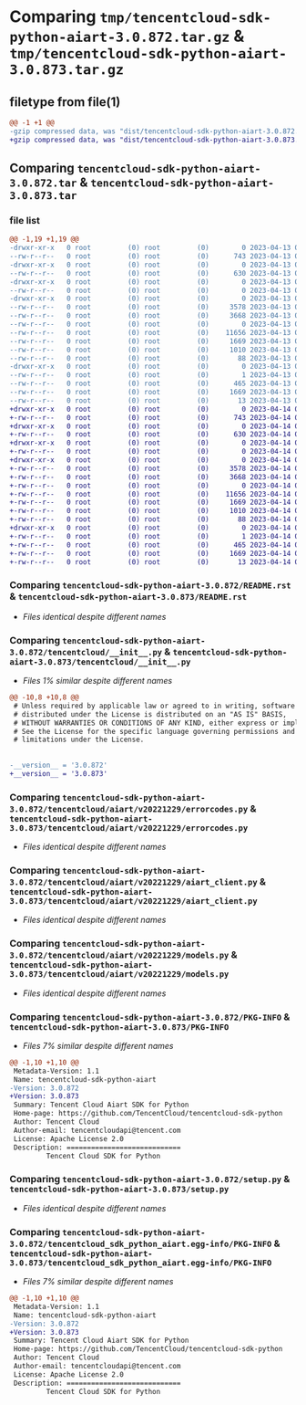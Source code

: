 # Comparing `tmp/tencentcloud-sdk-python-aiart-3.0.872.tar.gz` & `tmp/tencentcloud-sdk-python-aiart-3.0.873.tar.gz`

## filetype from file(1)

```diff
@@ -1 +1 @@
-gzip compressed data, was "dist/tencentcloud-sdk-python-aiart-3.0.872.tar", last modified: Thu Apr 13 00:16:46 2023, max compression
+gzip compressed data, was "dist/tencentcloud-sdk-python-aiart-3.0.873.tar", last modified: Fri Apr 14 00:13:37 2023, max compression
```

## Comparing `tencentcloud-sdk-python-aiart-3.0.872.tar` & `tencentcloud-sdk-python-aiart-3.0.873.tar`

### file list

```diff
@@ -1,19 +1,19 @@
-drwxr-xr-x   0 root         (0) root         (0)        0 2023-04-13 00:16:46.000000 tencentcloud-sdk-python-aiart-3.0.872/
--rw-r--r--   0 root         (0) root         (0)      743 2023-04-13 00:16:46.000000 tencentcloud-sdk-python-aiart-3.0.872/README.rst
-drwxr-xr-x   0 root         (0) root         (0)        0 2023-04-13 00:16:46.000000 tencentcloud-sdk-python-aiart-3.0.872/tencentcloud/
--rw-r--r--   0 root         (0) root         (0)      630 2023-04-13 00:16:46.000000 tencentcloud-sdk-python-aiart-3.0.872/tencentcloud/__init__.py
-drwxr-xr-x   0 root         (0) root         (0)        0 2023-04-13 00:16:46.000000 tencentcloud-sdk-python-aiart-3.0.872/tencentcloud/aiart/
--rw-r--r--   0 root         (0) root         (0)        0 2023-04-13 00:16:46.000000 tencentcloud-sdk-python-aiart-3.0.872/tencentcloud/aiart/__init__.py
-drwxr-xr-x   0 root         (0) root         (0)        0 2023-04-13 00:16:46.000000 tencentcloud-sdk-python-aiart-3.0.872/tencentcloud/aiart/v20221229/
--rw-r--r--   0 root         (0) root         (0)     3578 2023-04-13 00:16:46.000000 tencentcloud-sdk-python-aiart-3.0.872/tencentcloud/aiart/v20221229/errorcodes.py
--rw-r--r--   0 root         (0) root         (0)     3668 2023-04-13 00:16:46.000000 tencentcloud-sdk-python-aiart-3.0.872/tencentcloud/aiart/v20221229/aiart_client.py
--rw-r--r--   0 root         (0) root         (0)        0 2023-04-13 00:16:46.000000 tencentcloud-sdk-python-aiart-3.0.872/tencentcloud/aiart/v20221229/__init__.py
--rw-r--r--   0 root         (0) root         (0)    11656 2023-04-13 00:16:46.000000 tencentcloud-sdk-python-aiart-3.0.872/tencentcloud/aiart/v20221229/models.py
--rw-r--r--   0 root         (0) root         (0)     1669 2023-04-13 00:16:46.000000 tencentcloud-sdk-python-aiart-3.0.872/PKG-INFO
--rw-r--r--   0 root         (0) root         (0)     1010 2023-04-13 00:16:46.000000 tencentcloud-sdk-python-aiart-3.0.872/setup.py
--rw-r--r--   0 root         (0) root         (0)       88 2023-04-13 00:16:46.000000 tencentcloud-sdk-python-aiart-3.0.872/setup.cfg
-drwxr-xr-x   0 root         (0) root         (0)        0 2023-04-13 00:16:46.000000 tencentcloud-sdk-python-aiart-3.0.872/tencentcloud_sdk_python_aiart.egg-info/
--rw-r--r--   0 root         (0) root         (0)        1 2023-04-13 00:16:46.000000 tencentcloud-sdk-python-aiart-3.0.872/tencentcloud_sdk_python_aiart.egg-info/dependency_links.txt
--rw-r--r--   0 root         (0) root         (0)      465 2023-04-13 00:16:46.000000 tencentcloud-sdk-python-aiart-3.0.872/tencentcloud_sdk_python_aiart.egg-info/SOURCES.txt
--rw-r--r--   0 root         (0) root         (0)     1669 2023-04-13 00:16:46.000000 tencentcloud-sdk-python-aiart-3.0.872/tencentcloud_sdk_python_aiart.egg-info/PKG-INFO
--rw-r--r--   0 root         (0) root         (0)       13 2023-04-13 00:16:46.000000 tencentcloud-sdk-python-aiart-3.0.872/tencentcloud_sdk_python_aiart.egg-info/top_level.txt
+drwxr-xr-x   0 root         (0) root         (0)        0 2023-04-14 00:13:37.000000 tencentcloud-sdk-python-aiart-3.0.873/
+-rw-r--r--   0 root         (0) root         (0)      743 2023-04-14 00:13:37.000000 tencentcloud-sdk-python-aiart-3.0.873/README.rst
+drwxr-xr-x   0 root         (0) root         (0)        0 2023-04-14 00:13:37.000000 tencentcloud-sdk-python-aiart-3.0.873/tencentcloud/
+-rw-r--r--   0 root         (0) root         (0)      630 2023-04-14 00:13:37.000000 tencentcloud-sdk-python-aiart-3.0.873/tencentcloud/__init__.py
+drwxr-xr-x   0 root         (0) root         (0)        0 2023-04-14 00:13:37.000000 tencentcloud-sdk-python-aiart-3.0.873/tencentcloud/aiart/
+-rw-r--r--   0 root         (0) root         (0)        0 2023-04-14 00:13:37.000000 tencentcloud-sdk-python-aiart-3.0.873/tencentcloud/aiart/__init__.py
+drwxr-xr-x   0 root         (0) root         (0)        0 2023-04-14 00:13:37.000000 tencentcloud-sdk-python-aiart-3.0.873/tencentcloud/aiart/v20221229/
+-rw-r--r--   0 root         (0) root         (0)     3578 2023-04-14 00:13:37.000000 tencentcloud-sdk-python-aiart-3.0.873/tencentcloud/aiart/v20221229/errorcodes.py
+-rw-r--r--   0 root         (0) root         (0)     3668 2023-04-14 00:13:37.000000 tencentcloud-sdk-python-aiart-3.0.873/tencentcloud/aiart/v20221229/aiart_client.py
+-rw-r--r--   0 root         (0) root         (0)        0 2023-04-14 00:13:37.000000 tencentcloud-sdk-python-aiart-3.0.873/tencentcloud/aiart/v20221229/__init__.py
+-rw-r--r--   0 root         (0) root         (0)    11656 2023-04-14 00:13:37.000000 tencentcloud-sdk-python-aiart-3.0.873/tencentcloud/aiart/v20221229/models.py
+-rw-r--r--   0 root         (0) root         (0)     1669 2023-04-14 00:13:37.000000 tencentcloud-sdk-python-aiart-3.0.873/PKG-INFO
+-rw-r--r--   0 root         (0) root         (0)     1010 2023-04-14 00:13:37.000000 tencentcloud-sdk-python-aiart-3.0.873/setup.py
+-rw-r--r--   0 root         (0) root         (0)       88 2023-04-14 00:13:37.000000 tencentcloud-sdk-python-aiart-3.0.873/setup.cfg
+drwxr-xr-x   0 root         (0) root         (0)        0 2023-04-14 00:13:37.000000 tencentcloud-sdk-python-aiart-3.0.873/tencentcloud_sdk_python_aiart.egg-info/
+-rw-r--r--   0 root         (0) root         (0)        1 2023-04-14 00:13:37.000000 tencentcloud-sdk-python-aiart-3.0.873/tencentcloud_sdk_python_aiart.egg-info/dependency_links.txt
+-rw-r--r--   0 root         (0) root         (0)      465 2023-04-14 00:13:37.000000 tencentcloud-sdk-python-aiart-3.0.873/tencentcloud_sdk_python_aiart.egg-info/SOURCES.txt
+-rw-r--r--   0 root         (0) root         (0)     1669 2023-04-14 00:13:37.000000 tencentcloud-sdk-python-aiart-3.0.873/tencentcloud_sdk_python_aiart.egg-info/PKG-INFO
+-rw-r--r--   0 root         (0) root         (0)       13 2023-04-14 00:13:37.000000 tencentcloud-sdk-python-aiart-3.0.873/tencentcloud_sdk_python_aiart.egg-info/top_level.txt
```

### Comparing `tencentcloud-sdk-python-aiart-3.0.872/README.rst` & `tencentcloud-sdk-python-aiart-3.0.873/README.rst`

 * *Files identical despite different names*

### Comparing `tencentcloud-sdk-python-aiart-3.0.872/tencentcloud/__init__.py` & `tencentcloud-sdk-python-aiart-3.0.873/tencentcloud/__init__.py`

 * *Files 1% similar despite different names*

```diff
@@ -10,8 +10,8 @@
 # Unless required by applicable law or agreed to in writing, software
 # distributed under the License is distributed on an "AS IS" BASIS,
 # WITHOUT WARRANTIES OR CONDITIONS OF ANY KIND, either express or implied.
 # See the License for the specific language governing permissions and
 # limitations under the License.
 
 
-__version__ = '3.0.872'
+__version__ = '3.0.873'
```

### Comparing `tencentcloud-sdk-python-aiart-3.0.872/tencentcloud/aiart/v20221229/errorcodes.py` & `tencentcloud-sdk-python-aiart-3.0.873/tencentcloud/aiart/v20221229/errorcodes.py`

 * *Files identical despite different names*

### Comparing `tencentcloud-sdk-python-aiart-3.0.872/tencentcloud/aiart/v20221229/aiart_client.py` & `tencentcloud-sdk-python-aiart-3.0.873/tencentcloud/aiart/v20221229/aiart_client.py`

 * *Files identical despite different names*

### Comparing `tencentcloud-sdk-python-aiart-3.0.872/tencentcloud/aiart/v20221229/models.py` & `tencentcloud-sdk-python-aiart-3.0.873/tencentcloud/aiart/v20221229/models.py`

 * *Files identical despite different names*

### Comparing `tencentcloud-sdk-python-aiart-3.0.872/PKG-INFO` & `tencentcloud-sdk-python-aiart-3.0.873/PKG-INFO`

 * *Files 7% similar despite different names*

```diff
@@ -1,10 +1,10 @@
 Metadata-Version: 1.1
 Name: tencentcloud-sdk-python-aiart
-Version: 3.0.872
+Version: 3.0.873
 Summary: Tencent Cloud Aiart SDK for Python
 Home-page: https://github.com/TencentCloud/tencentcloud-sdk-python
 Author: Tencent Cloud
 Author-email: tencentcloudapi@tencent.com
 License: Apache License 2.0
 Description: ============================
         Tencent Cloud SDK for Python
```

### Comparing `tencentcloud-sdk-python-aiart-3.0.872/setup.py` & `tencentcloud-sdk-python-aiart-3.0.873/setup.py`

 * *Files identical despite different names*

### Comparing `tencentcloud-sdk-python-aiart-3.0.872/tencentcloud_sdk_python_aiart.egg-info/PKG-INFO` & `tencentcloud-sdk-python-aiart-3.0.873/tencentcloud_sdk_python_aiart.egg-info/PKG-INFO`

 * *Files 7% similar despite different names*

```diff
@@ -1,10 +1,10 @@
 Metadata-Version: 1.1
 Name: tencentcloud-sdk-python-aiart
-Version: 3.0.872
+Version: 3.0.873
 Summary: Tencent Cloud Aiart SDK for Python
 Home-page: https://github.com/TencentCloud/tencentcloud-sdk-python
 Author: Tencent Cloud
 Author-email: tencentcloudapi@tencent.com
 License: Apache License 2.0
 Description: ============================
         Tencent Cloud SDK for Python
```

